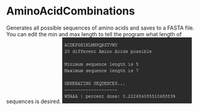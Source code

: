 # AminoAcidCombinations
Generates all possible sequences of amino acids and saves to a FASTA file. You can edit the min and max length to tell the program what length of sequences is desired.
![UI_example](/UI_example.png)
